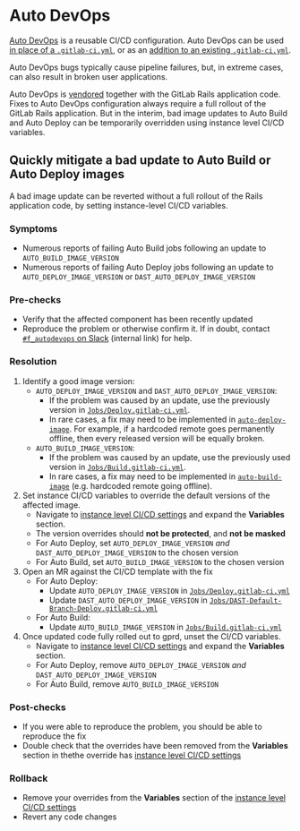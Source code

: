 # Auto DevOps

[Auto DevOps](https://docs.gitlab.com/ee/topics/autodevops/) is a reusable CI/CD
configuration.  Auto DevOps can be used [in place of a
`.gitlab-ci.yml`](https://docs.gitlab.com/ee/topics/autodevops/#enable-or-disable-auto-devops),
or as an [addition to an existing
`.gitlab-ci.yml`](https://docs.gitlab.com/ee/ci/yaml/#includetemplate).

Auto DevOps bugs typically cause pipeline failures, but, in extreme cases, can also
result in broken user applications.

Auto DevOps is
[vendored](https://gitlab.com/gitlab-org/gitlab/-/blob/master/lib/gitlab/ci/templates/Auto-DevOps.gitlab-ci.yml)
together with the GitLab Rails application code. Fixes to Auto DevOps
configuration always require a full rollout of the GitLab Rails application.
But in the interim, bad image updates to Auto Build and Auto Deploy can be
temporarily overridden using instance level CI/CD variables.

## Quickly mitigate a bad update to Auto Build or Auto Deploy images

A bad image update can be reverted without a full rollout of the Rails
application code, by setting instance-level CI/CD variables.

### Symptoms

* Numerous reports of failing Auto Build jobs following an update to `AUTO_BUILD_IMAGE_VERSION`
* Numerous reports of failing Auto Deploy jobs following an update to `AUTO_DEPLOY_IMAGE_VERSION` or `DAST_AUTO_DEPLOY_IMAGE_VERSION`

### Pre-checks

* Verify that the affected component has been recently updated
* Reproduce the problem or otherwise confirm it. If in doubt, contact [`#f_autodevops` on Slack](https://gitlab.slack.com/archives/CAP6K884U) (internal link) for help.

### Resolution

1. Identify a good image version:
    - `AUTO_DEPLOY_IMAGE_VERSION` and `DAST_AUTO_DEPLOY_IMAGE_VERSION`:
      - If the problem was caused by an update, use the previously version in [`Jobs/Deploy.gitlab-ci.yml`](https://gitlab.com/gitlab-org/gitlab/-/blob/master/lib/gitlab/ci/templates/Jobs/Deploy.gitlab-ci.yml).
      - In rare cases, a fix may need to be implemented in  [`auto-deploy-image`](https://gitlab.com/gitlab-org/cluster-integration/auto-deploy-image). For example, if a hardcoded remote goes permanently offline, then every released version will be equally broken.
    - `AUTO_BUILD_IMAGE_VERSION`:
      - If the problem was caused by an update, use the previously used version in [`Jobs/Build.gitlab-ci.yml`](https://gitlab.com/gitlab-org/gitlab/-/blob/master/lib/gitlab/ci/templates/Jobs/Build.gitlab-ci.yml).
      - In rare cases, a fix may need to be implemented in [`auto-build-image`](https://gitlab.com/gitlab-org/cluster-integration/auto-build-image) (e.g. hardcoded remote going offline).
1. Set instance CI/CD variables to override the default versions of the affected image.
    - Navigate to [instance level CI/CD settings](https://gitlab.com/admin/application_settings/ci_cd) and expand the **Variables** section.
    - The version overrides should **not be protected**, and **not be masked**
    - For Auto Deploy, set `AUTO_DEPLOY_IMAGE_VERSION` _and_ `DAST_AUTO_DEPLOY_IMAGE_VERSION` to the chosen version
    - For Auto Build, set `AUTO_BUILD_IMAGE_VERSION` to the chosen version
1. Open an MR against the CI/CD template with the fix
    - For Auto Deploy:
       - Update `AUTO_DEPLOY_IMAGE_VERSION` in [`Jobs/Deploy.gitlab-ci.yml`](https://gitlab.com/gitlab-org/gitlab/-/blob/master/lib/gitlab/ci/templates/Jobs/Deploy.gitlab-ci.yml)
       - Update `DAST_AUTO_DEPLOY_IMAGE_VERSION` in [`Jobs/DAST-Default-Branch-Deploy.gitlab-ci.yml`](https://gitlab.com/gitlab-org/gitlab/-/blob/master/lib/gitlab/ci/templates/Jobs/DAST-Default-Branch-Deploy.gitlab-ci.yml)
    - For Auto Build:
       - Update `AUTO_BUILD_IMAGE_VERSION` in [`Jobs/Build.gitlab-ci.yml`](https://gitlab.com/gitlab-org/gitlab/-/blob/master/lib/gitlab/ci/templates/Jobs/Build.gitlab-ci.yml)
1. Once updated code fully rolled out to gprd, unset the CI/CD variables.
    - Navigate to [instance level CI/CD settings](https://gitlab.com/admin/application_settings/ci_cd) and expand the **Variables** section.
    - For Auto Deploy, remove `AUTO_DEPLOY_IMAGE_VERSION` _and_ `DAST_AUTO_DEPLOY_IMAGE_VERSION`
    - For Auto Build, remove `AUTO_BUILD_IMAGE_VERSION`

### Post-checks

* If you were able to reproduce the problem, you should be able to reproduce the fix
* Double check that the overrides have been removed from the **Variables** section in thethe override has
[instance level CI/CD settings](https://gitlab.com/admin/application_settings/ci_cd)

### Rollback

* Remove your overrides from the **Variables** section of the [instance level CI/CD settings](https://gitlab.com/admin/application_settings/ci_cd)
* Revert any code changes
